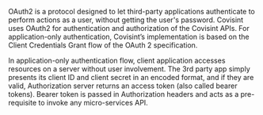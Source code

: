 OAuth2 is a protocol designed to let third-party applications authenticate to perform actions as a user, without getting the user's password. Covisint uses OAuth2 for authentication and authorization of the Covisint APIs. For application-only authentication, Covisint’s implementation is based on the Client Credentials Grant flow of the OAuth 2 specification.

In application-only authentication flow, client application accesses resources on a server without user involvement. The 3rd party app simply presents its client ID and client secret in an encoded format, and if they are valid, Authorization server returns an access token (also called bearer tokens). Bearer token is passed in Authorization headers and acts as a pre-requisite to invoke any micro-services API.